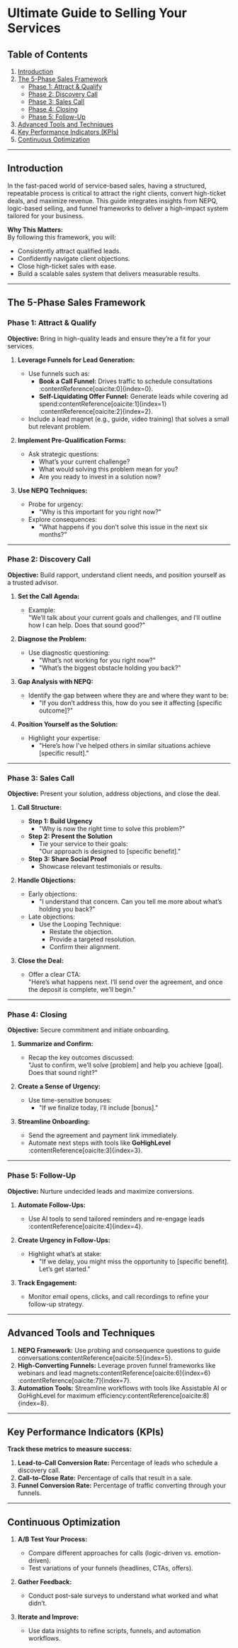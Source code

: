 # **Ultimate Guide to Selling Your Services**

## **Table of Contents**
1. [Introduction](#introduction)
2. [The 5-Phase Sales Framework](#the-5-phase-sales-framework)
   - [Phase 1: Attract & Qualify](#phase-1-attract--qualify)
   - [Phase 2: Discovery Call](#phase-2-discovery-call)
   - [Phase 3: Sales Call](#phase-3-sales-call)
   - [Phase 4: Closing](#phase-4-closing)
   - [Phase 5: Follow-Up](#phase-5-follow-up)
3. [Advanced Tools and Techniques](#advanced-tools-and-techniques)
4. [Key Performance Indicators (KPIs)](#key-performance-indicators-kpis)
5. [Continuous Optimization](#continuous-optimization)

---

## **Introduction**

In the fast-paced world of service-based sales, having a structured, repeatable process is critical to attract the right clients, convert high-ticket deals, and maximize revenue. This guide integrates insights from NEPQ, logic-based selling, and funnel frameworks to deliver a high-impact system tailored for your business.

**Why This Matters:**  
By following this framework, you will:
- Consistently attract qualified leads.
- Confidently navigate client objections.
- Close high-ticket sales with ease.
- Build a scalable sales system that delivers measurable results.

---

## **The 5-Phase Sales Framework**

### **Phase 1: Attract & Qualify**
**Objective:** Bring in high-quality leads and ensure they’re a fit for your services.

1. **Leverage Funnels for Lead Generation:**
   - Use funnels such as:
     - **Book a Call Funnel:** Drives traffic to schedule consultations&#8203;:contentReference[oaicite:0]{index=0}.
     - **Self-Liquidating Offer Funnel:** Generate leads while covering ad spend&#8203;:contentReference[oaicite:1]{index=1}&#8203;:contentReference[oaicite:2]{index=2}.
   - Include a lead magnet (e.g., guide, video training) that solves a small but relevant problem.

2. **Implement Pre-Qualification Forms:**
   - Ask strategic questions:
     - What’s your current challenge?
     - What would solving this problem mean for you?
     - Are you ready to invest in a solution now?

3. **Use NEPQ Techniques:**
   - Probe for urgency:
     - "Why is this important for you right now?"
   - Explore consequences:
     - "What happens if you don’t solve this issue in the next six months?"

---

### **Phase 2: Discovery Call**
**Objective:** Build rapport, understand client needs, and position yourself as a trusted advisor.

1. **Set the Call Agenda:**
   - Example:  
     "We’ll talk about your current goals and challenges, and I’ll outline how I can help. Does that sound good?"

2. **Diagnose the Problem:**
   - Use diagnostic questioning:
     - "What’s not working for you right now?"
     - "What’s the biggest obstacle holding you back?"

3. **Gap Analysis with NEPQ:**
   - Identify the gap between where they are and where they want to be:
     - "If you don’t address this, how do you see it affecting [specific outcome]?"

4. **Position Yourself as the Solution:**
   - Highlight your expertise:
     - "Here’s how I’ve helped others in similar situations achieve [specific result]."

---

### **Phase 3: Sales Call**
**Objective:** Present your solution, address objections, and close the deal.

1. **Call Structure:**
   - **Step 1: Build Urgency**
     - "Why is now the right time to solve this problem?"
   - **Step 2: Present the Solution**
     - Tie your service to their goals:  
       "Our approach is designed to [specific benefit]."
   - **Step 3: Share Social Proof**
     - Showcase relevant testimonials or results.

2. **Handle Objections:**
   - Early objections:  
     - "I understand that concern. Can you tell me more about what’s holding you back?"
   - Late objections:  
     - Use the Looping Technique:
       - Restate the objection.
       - Provide a targeted resolution.
       - Confirm their alignment.

3. **Close the Deal:**
   - Offer a clear CTA:  
     "Here’s what happens next. I’ll send over the agreement, and once the deposit is complete, we’ll begin."

---

### **Phase 4: Closing**
**Objective:** Secure commitment and initiate onboarding.

1. **Summarize and Confirm:**
   - Recap the key outcomes discussed:  
     "Just to confirm, we’ll solve [problem] and help you achieve [goal]. Does that sound right?"

2. **Create a Sense of Urgency:**
   - Use time-sensitive bonuses:
     - "If we finalize today, I’ll include [bonus]."

3. **Streamline Onboarding:**
   - Send the agreement and payment link immediately.
   - Automate next steps with tools like **GoHighLevel**&#8203;:contentReference[oaicite:3]{index=3}.

---

### **Phase 5: Follow-Up**
**Objective:** Nurture undecided leads and maximize conversions.

1. **Automate Follow-Ups:**
   - Use AI tools to send tailored reminders and re-engage leads&#8203;:contentReference[oaicite:4]{index=4}.

2. **Create Urgency in Follow-Ups:**
   - Highlight what’s at stake:
     - "If we delay, you might miss the opportunity to [specific benefit]. Let’s get started."

3. **Track Engagement:**
   - Monitor email opens, clicks, and call recordings to refine your follow-up strategy.

---

## **Advanced Tools and Techniques**

1. **NEPQ Framework:** Use probing and consequence questions to guide conversations&#8203;:contentReference[oaicite:5]{index=5}.
2. **High-Converting Funnels:** Leverage proven funnel frameworks like webinars and lead magnets&#8203;:contentReference[oaicite:6]{index=6}&#8203;:contentReference[oaicite:7]{index=7}.
3. **Automation Tools:** Streamline workflows with tools like Assistable AI or GoHighLevel for maximum efficiency&#8203;:contentReference[oaicite:8]{index=8}.

---

## **Key Performance Indicators (KPIs)**
**Track these metrics to measure success:**
1. **Lead-to-Call Conversion Rate:** Percentage of leads who schedule a discovery call.
2. **Call-to-Close Rate:** Percentage of calls that result in a sale.
3. **Funnel Conversion Rate:** Percentage of traffic converting through your funnels.

---

## **Continuous Optimization**

1. **A/B Test Your Process:**
   - Compare different approaches for calls (logic-driven vs. emotion-driven).
   - Test variations of your funnels (headlines, CTAs, offers).

2. **Gather Feedback:**
   - Conduct post-sale surveys to understand what worked and what didn’t.

3. **Iterate and Improve:**
   - Use data insights to refine scripts, funnels, and automation workflows.